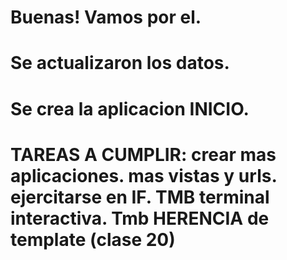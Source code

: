 # Buenas! Vamos por el. 
# Se actualizaron los datos.  
# Se crea la aplicacion INICIO. 
# TAREAS A CUMPLIR: crear mas aplicaciones. mas vistas y urls. ejercitarse en IF. TMB terminal interactiva. Tmb HERENCIA de template (clase 20)



